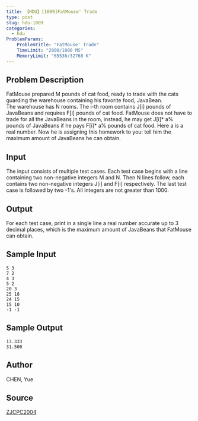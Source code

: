 ```yaml
---
title: 【HDU】[1009]FatMouse' Trade
type: post
slug: hdu-1009
categories:
  - hdu
ProblemParams:
    ProblemTitle: "FatMouse' Trade"
    TimeLimit: "2000/1000 MS"
    MemoryLimit: "65536/32768 K"
---
```


## Problem Description

FatMouse prepared M pounds of cat food, ready to trade with the cats guarding the warehouse containing his favorite food, JavaBean.  
The warehouse has N rooms. The i-th room contains J\[i\] pounds of JavaBeans and requires F\[i\] pounds of cat food. FatMouse does not have to trade for all the JavaBeans in the room, instead, he may get J\[i\]\* a% pounds of JavaBeans if he pays F\[i\]\* a% pounds of cat food. Here a is a real number. Now he is assigning this homework to you: tell him the maximum amount of JavaBeans he can obtain.

## Input

The input consists of multiple test cases. Each test case begins with a line containing two non-negative integers M and N. Then N lines follow, each contains two non-negative integers J\[i\] and F\[i\] respectively. The last test case is followed by two -1's. All integers are not greater than 1000.

## Output

For each test case, print in a single line a real number accurate up to 3 decimal places, which is the maximum amount of JavaBeans that FatMouse can obtain.

## Sample Input

```
5 3
7 2
4 3
5 2
20 3
25 18
24 15
15 10
-1 -1

```

## Sample Output

```
13.333
31.500

```

## Author

CHEN, Yue

## Source

[ZJCPC2004](https://acm.hdu.edu.cn//search.php?field=problem&key=ZJCPC2004&source=1&searchmode=source)
